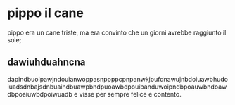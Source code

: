 # pippo il cane
pippo era un cane triste, ma era convinto che un giorni avrebbe raggiunto il sole;
## dawiuhduahncna
dapindbuoipawjndouianwoppasnppppcpnpanwkjoufdnawujnbdoiuawbhudoiuadsdnbajsdnbuaihdbuawpbndpuoawbdpouibanduwoipndbpoauwbndoawdbpoaiuwbdpoiwuadb e visse per sempre felice e contento.